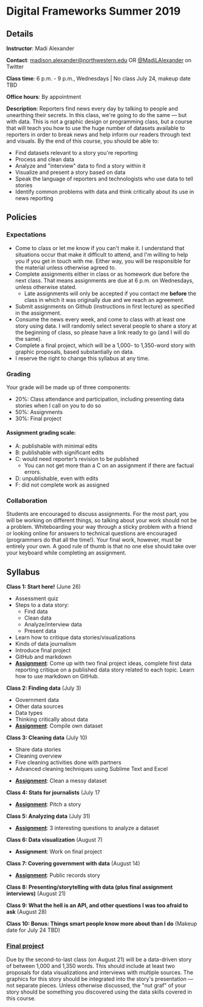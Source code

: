 # Digital Frameworks Summer 2019

## Details

**Instructor**: Madi Alexander

**Contact**: madison.alexander@northwestern.edu OR [@MadiLAlexander](http://www.twitter.com/MadiLAlexander) on Twitter

**Class time**: 6 p.m. - 9 p.m., Wednesdays | No class July 24, makeup date TBD

**Office hours**: By appointment

**Description**: Reporters find news every day by talking to people and unearthing their secrets. In this class, we're going to do the same — but with data. This is not a graphic design or programming class, but a course that will teach you how to use the huge number of datasets available to reporters in order to break news and help inform our readers through text and visuals. By the end of this course, you should be able to:

* Find datasets relevant to a story you're reporting
* Process and clean data
* Analyze and "interview" data to find a story within it
* Visualize and present a story based on data
* Speak the language of reporters and technologists who use data to tell stories
* Identify common problems with data and think critically about its use in news reporting

## Policies

### Expectations

* Come to class or let me know if you can't make it. I understand that situations occur that make it difficult to attend, and I'm willing to help you if you get in touch with me. Either way, you will be responsible for the material unless otherwise agreed to.
* Complete assignments either in class or as homework due before the next class. That means assignments are due at 6 p.m. on Wednesdays, unless otherwise stated.
   * Late assignments will only be accepted if you contact me **before** the class in which it was originally due and we reach an agreement. 
* Submit assignments on Github (instructions in first lecture) as specified in the assignment.
* Consume the news every week, and come to class with at least one story using data. I will randomly select several people to share a story at the beginning of class, so please have a link ready to go (and I will do the same). 
* Complete a final project, which will be a 1,000- to 1,350-word story with graphic proposals, based substantially on data. 
* I reserve the right to change this syllabus at any time.


### Grading

Your grade will be made up of three components:

* 20%: Class attendance and participation, including presenting data stories when I call on you to do so
* 50%: Assignments
* 30%: Final project

#### Assignment grading scale:
* A: publishable with minimal edits
* B: publishable with significant edits
* C: would need reporter’s revision to be published
   * You can not get more than a C on an assignment if there are factual errors.
* D: unpublishable, even with edits 
* F: did not complete work as assigned

### Collaboration

Students are encouraged to discuss assignments. For the most part, you will be working on different things, so talking about your work should not be a problem. Whiteboarding your way through a sticky problem with a friend or looking online for answers to technical questions are encouraged (programmers do that all the time!). Your final work, however, must be entirely your own. A good rule of thumb is that no one else should take over your keyboard while completing an assignment.

## Syllabus

**Class 1: Start here!** (June 26)
* Assessment quiz
* Steps to a data story:
   * Find data
   * Clean data
   * Analyze/interview data
   * Present data
* Learn how to critique data stories/visualizations
* Kinds of data journalism
* Introduce final project
* GitHub and markdown
* **[Assignment](https://github.com/mlalexander/digitalframeworks-summer2019/blob/master/class1/assignment.md)**: Come up with two final project ideas, complete first data reporting critique on a published data story related to each topic. Learn how to use markdown on GitHub.

**Class 2: Finding data** (July 3)
* Government data
* Other data sources
* Data types
* Thinking critically about data
* **[Assignment](https://github.com/mlalexander/digitalframeworks-summer2019/tree/master/class2)**: Compile own dataset

**Class 3: Cleaning data** (July 10)
- Share data stories
- Cleaning overview
- Five cleaning activities done with partners
- Advanced cleaning techniques using Sublime Text and Excel
* **[Assignment](TKTKTK)**: Clean a messy dataset

**Class 4: Stats for journalists** (July 17
* **[Assignment](TKTKTK)**: Pitch a story

**Class 5: Analyzing data** (July 31)
* **[Assignment](TKTKTK)**: 3 interesting questions to analyze a dataset

**Class 6: Data visualization** (August 7)
* **Assignment**: Work on final project

**Class 7: Covering government with data** (August 14)
* **[Assignment](TKTKTK)**: Public records story

**Class 8: Presenting/storytelling with data (plus final assignment interviews)** (August 21)

**Class 9: What the hell is an API, and other questions I was too afraid to ask** (August 28)

**Class 10: Bonus: Things smart people know more about than I do** (Makeup date for July 24 TBD)

### [Final project](https://github.com/mlalexander/digitalframeworks-summer2019/blob/master/documents/finalproject.md)

Due by the second-to-last class (on August 21) will be a data-driven story of between 1,000 and 1,350 words. This should include at least two proposals for data visualizations and interviews with multiple sources. The graphics for this story should be integrated into the story's presentation — not separate pieces. Unless otherwise discussed, the "nut graf" of your story should be something you discovered using the data skills covered in this course. 
